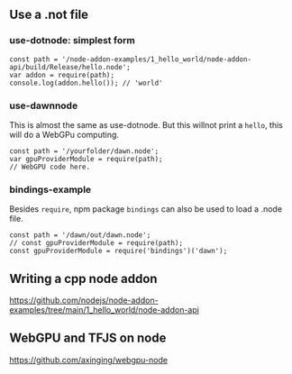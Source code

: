 
## Use a .not file

### use-dotnode: simplest form
```
const path = '/node-addon-examples/1_hello_world/node-addon-api/build/Release/hello.node';
var addon = require(path);
console.log(addon.hello()); // 'world'
```

### use-dawnnode
This is almost the same as use-dotnode. But this willnot print a `hello`, this will do a WebGPu computing.
```
const path = '/yourfolder/dawn.node';
var gpuProviderModule = require(path);
// WebGPU code here.
```

### bindings-example
Besides `require`, npm package `bindings` can also be used to load a .node file.
```
const path = '/dawn/out/dawn.node';
// const gpuProviderModule = require(path);
const gpuProviderModule = require('bindings')('dawn');
```

## Writing a cpp node addon

https://github.com/nodejs/node-addon-examples/tree/main/1_hello_world/node-addon-api

## WebGPU and TFJS on node

https://github.com/axinging/webgpu-node


